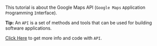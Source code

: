 This tutorial is about the Google Maps API (<code>Google Maps</code> <code>A</code>pplication <code>P</code>rogramming <code>I</code>nterface).
<p></p>
<b>Tip:</b> An <code>API</code> is a set of methods and tools that can be used for building software applications.
<p></p>
<a href="">Click Here</a> to get more info and code with <code>API</code>. 
